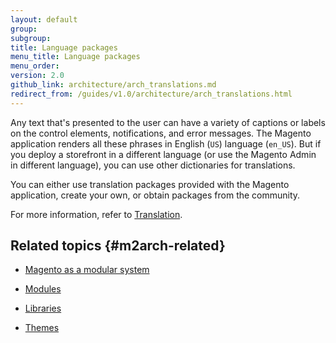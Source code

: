 ```yaml
---
layout: default
group:
subgroup:
title: Language packages
menu_title: Language packages
menu_order:
version: 2.0
github_link: architecture/arch_translations.md
redirect_from: /guides/v1.0/architecture/arch_translations.html
---
```


Any text that's presented to the user can have a variety of captions or labels on the control elements, notifications, and error messages. The Magento application renders all these phrases in English (`US`) language (`en_US`). But if you deploy a storefront in a different language (or use the Magento Admin in different language), you can use other dictionaries for translations.

You can either use translation packages provided with the Magento application, create your own, or obtain packages from the community.

For more information, refer to <a href="{{page.baseurl}}architecture/behavior/xlate.html">Translation</a>.

## Related topics {#m2arch-related}

* <a href="{{page.baseurl}}architecture/arch_asmodsys.html">Magento as a modular system</a>

* <a href="{{page.baseurl}}architecture/modules/mod_intro.html">Modules</a>

* <a href="{{page.baseurl}}architecture/arch_libraries.html">Libraries</a>

* <a href="{{page.baseurl}}architecture/arch_themes.html">Themes</a>

